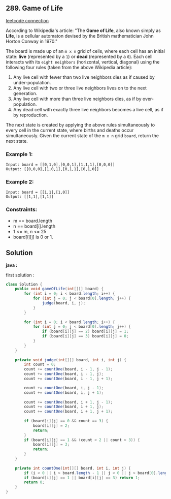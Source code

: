 ## 289. Game of Life

[leetcode connection](https://leetcode.com/problems/game-of-life/)

According to Wikipedia's article: "The **Game of Life**, also known simply as **Life**, is a cellular automaton devised by the British mathematician John Horton Conway in 1970."

The board is made up of an `m x n` grid of cells, where each cell has an initial state: **live** (represented by a `1`) or **dead** (represented by a `0`). Each cell interacts with its `eight neighbors` (horizontal, vertical, diagonal) using the following four rules (taken from the above Wikipedia article):

1. Any live cell with fewer than two live neighbors dies as if caused by under-population.
2. Any live cell with two or three live neighbors lives on to the next generation.
3. Any live cell with more than three live neighbors dies, as if by over-population.
4. Any dead cell with exactly three live neighbors becomes a live cell, as if by reproduction.

The next state is created by applying the above rules simultaneously to every cell in the current state, where births and deaths occur simultaneously. Given the current state of the `m x n` grid `board`, return the next state.

### Example 1:
```
Input: board = [[0,1,0],[0,0,1],[1,1,1],[0,0,0]]
Output: [[0,0,0],[1,0,1],[0,1,1],[0,1,0]]
```

### Example 2:
```
Input: board = [[1,1],[1,0]]
Output: [[1,1],[1,1]]
```

### Constraints:

* m == board.length
* n == board[i].length
* 1 <= m, n <= 25
* board[i][j] is 0 or 1.

## Solution

**java :**

first solution :
```java
class Solution {
    public void gameOfLife(int[][] board) {
        for (int i = 0; i < board.length; i++) {
            for (int j = 0; j < board[0].length; j++) {
                judge(board, i, j);
            }
        }
        
        for (int i = 0; i < board.length; i++) {
            for (int j = 0; j < board[0].length; j++) {
                if (board[i][j] == 2) board[i][j] = 1;
                if (board[i][j] == 3) board[i][j] = 0;
            }
        }
    }
    
    private void judge(int[][] board, int i, int j) {
        int count = 0;
        count += countOne(board, i - 1, j - 1);
        count += countOne(board, i - 1, j);
        count += countOne(board, i - 1, j + 1);

        count += countOne(board, i, j - 1);
        count += countOne(board, i, j + 1);
        
        count += countOne(board, i + 1, j - 1);
        count += countOne(board, i + 1, j);
        count += countOne(board, i + 1, j + 1);
        
        if (board[i][j] == 0 && count == 3) {
            board[i][j] = 2;
            return;
        }
        if (board[i][j] == 1 && (count < 2 || count > 3)) {
            board[i][j] = 3;
            return;
        }
    }
    
    private int countOne(int[][] board, int i, int j) {
        if (i < 0 || i > board.length - 1 || j < 0 || j > board[0].length - 1) return 0;
        if (board[i][j] == 1 || board[i][j] == 3) return 1;
        return 0;
    }
}
```
